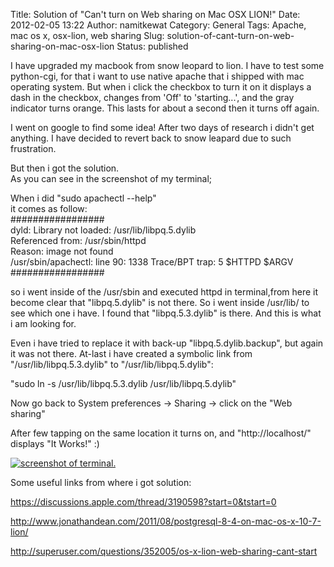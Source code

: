 Title: Solution of "Can't turn on Web sharing on Mac OSX LION!"
Date: 2012-02-05 13:22
Author: namitkewat
Category: General
Tags: Apache, mac os x, osx-lion, web sharing
Slug: solution-of-cant-turn-on-web-sharing-on-mac-osx-lion
Status: published

I have upgraded my macbook from snow leopard to lion. I have to test
some python-cgi, for that i want to use native apache that i shipped
with mac operating system. But when i click the checkbox to turn it on
it displays a dash in the checkbox, changes from 'Off' to 'starting...',
and the gray indicator turns orange. This lasts for about a second then
it turns off again.

I went on google to find some idea! After two days of research i didn't
get anything. I have decided to revert back to snow leapard due to such
frustration.

But then i got the solution.  
As you can see in the screenshot of my terminal;

When i did "sudo apachectl --help"  
it comes as follow:  
\#\#\#\#\#\#\#\#\#\#\#\#\#\#\#\#\#  
dyld: Library not loaded: /usr/lib/libpq.5.dylib  
Referenced from: /usr/sbin/httpd  
Reason: image not found  
/usr/sbin/apachectl: line 90: 1338 Trace/BPT trap: 5 \$HTTPD \$ARGV  
\#\#\#\#\#\#\#\#\#\#\#\#\#\#\#\#\#

so i went inside of the /usr/sbin and executed httpd in terminal,from
here it become clear that "libpq.5.dylib" is not there. So i went inside
/usr/lib/ to see which one i have. I found that "libpq.5.3.dylib" is
there. And this is what i am looking for.

Even i have tried to replace it with back-up "libpq.5.dylib.backup", but
again it was not there. At-last i have created a symbolic link from
"/usr/lib/libpq.5.3.dylib" to "/usr/lib/libpq.5.dylib":

"sudo ln -s /usr/lib/libpq.5.3.dylib /usr/lib/libpq.5.dylib"

Now go back to System preferences -\> Sharing -\> click on the "Web
sharing"

After few tapping on the same location it turns on, and
"http://localhost/" displays "It Works!" :)

[![screenshot of
terminal.](http://namitkewat.files.wordpress.com/2012/02/screen-shot-2012-02-05-at-12-30-30-pm.png "Screen Shot 2012-02-05 at 12.30.30 PM")](http://namitkewat.files.wordpress.com/2012/02/screen-shot-2012-02-05-at-12-30-30-pm.png)

Some useful links from where i got solution:

<https://discussions.apple.com/thread/3190598?start=0&tstart=0>

<http://www.jonathandean.com/2011/08/postgresql-8-4-on-mac-os-x-10-7-lion/>

<http://superuser.com/questions/352005/os-x-lion-web-sharing-cant-start>
